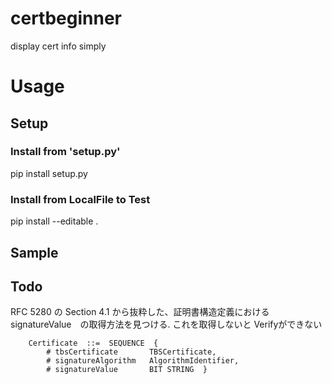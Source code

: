 # certbeginner
display cert info simply





# Usage
## Setup
### Install from 'setup.py'
pip install setup.py

### Install from LocalFile to Test
pip install --editable .  


## Sample


## Todo
RFC 5280 の Section 4.1 から抜粋した、証明書構造定義における　signatureValue　の取得方法を見つける.
これを取得しないと Verifyができない
```
    Certificate  ::=  SEQUENCE  {
        # tbsCertificate       TBSCertificate,
        # signatureAlgorithm   AlgorithmIdentifier,
        # signatureValue       BIT STRING  }
```


